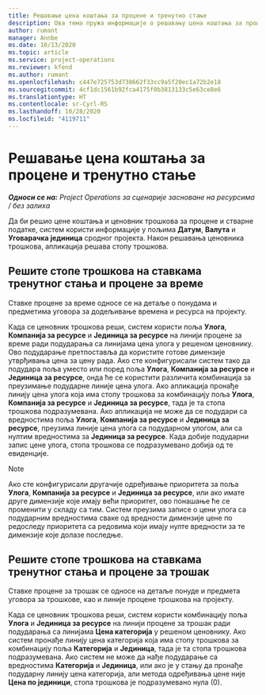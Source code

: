 ```yaml
---
title: Решавање цена коштања за процене и тренутно стање
description: Ова тема пружа информације о решавању цена коштања за процене и тренутно стање.
author: rumant
manager: Annbe
ms.date: 10/13/2020
ms.topic: article
ms.service: project-operations
ms.reviewer: kfend
ms.author: rumant
ms.openlocfilehash: c447e725753d738662f33cc9a5f20ec1a72b2e18
ms.sourcegitcommit: 4cf1dc1561b92fca4175f0b3813133c5e63ce8e6
ms.translationtype: HT
ms.contentlocale: sr-Cyrl-RS
ms.lasthandoff: 10/28/2020
ms.locfileid: "4119711"
---
```

# <a name="resolving-cost-prices-for-estimates-and-actuals"></a>Решавање цена коштања за процене и тренутно стање

_**Односи се на:** Project Operations за сценарије засноване на ресурсима / без залиха_

Да би решио цене коштања и ценовник трошкова за процене и стварне податке, систем користи информације у пољима **Датум**, **Валута** и **Уговарачка јединица** сродног пројекта. Након решавања ценовника трошкова, апликација решава стопу трошкова.

## <a name="resolving-cost-rates-on-actual-and-estimate-lines-for-time"></a>Решите стопе трошкова на ставкама тренутног стања и процене за време

Ставке процене за време односе се на детаље о понудама и предметима уговора за додељивање времена и ресурса на пројекту.

Када се ценовник трошкова реши, систем користи поља **Улога**, **Компанија за ресурсе** и **Јединица за ресурсе** на линији процене за време ради подударања са линијама цена улога у решеном ценовнику. Ово подударање претпоставља да користите готове димензије утврђивања цена за цену рада. Ако сте конфигурисали систем тако да подудара поља уместо или поред поља **Улога**, **Компанија за ресурсе** и **Јединица за ресурсе**, онда ће се користити различита комбинација за преузимање подударне линије цена улога. Ако апликација пронађе линију цена улога која има стопу трошкова за комбинацију поља **Улога**, **Компанија за ресурсе** и **Јединица за ресурсе**, тада је та стопа трошкова подразумевана. Ако апликација не може да се подудари са вредностима поља **Улога**, **Компанија за ресурсе** и **Јединица за ресурсе**, преузима линије цена улога са подударном улогом, али са нултим вредностима за **Јединица за ресурсе**. Када добије подударни запис цене улога, стопа трошкова се подразумевано добија од те евиденције. 

> [!NOTE]
> Ако сте конфигурисали другачије одређивање приоритета за поља **Улога**, **Компанија за ресурсе** и **Јединица за ресурсе**, или ако имате друге димензије које имају већи приоритет, ово понашање ће се променити у складу са тим. Систем преузима записе о цени улога са подударним вредностима сваке од вредности димензије цене по редоследу приоритета са редовима који имају нулте вредности за те димензије које долазе последње.

## <a name="resolving-cost-rates-on-actual-and-estimate-lines-for-expense"></a>Решите стопе трошкова на ставкама тренутног стања и процене за трошак

Ставке процене за трошак се односе на детаље понуде и предмета уговора за трошкове, као и линије процене трошкова на пројекту.

Када се ценовник трошкова реши, систем користи комбинацију поља **Улога** и **Јединица за ресурсе** на линији процене за трошак ради подударања са линијама **Цена категорија** у решеном ценовнику. Ако систем пронађе линију цена категорија која има стопу трошкова за комбинацију поља **Категорија** и **Јединица**, тада је та стопа трошкова подразумевана. Ако систем не може да нађе подударање са вредностима **Категорија** и **Јединица**, или ако је у стању да пронађе подударну линију цена категорија, али метода одређивања цене није **Цена по јединици**, стопа трошкова је подразумевано нула (0).
